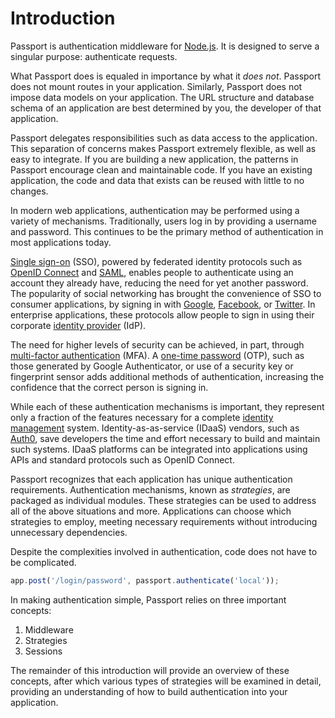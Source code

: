 # Introduction

Passport is authentication middleware for [Node.js](https://nodejs.org/).  It is
designed to serve a singular purpose: authenticate requests.

What Passport does is equaled in importance by what it _does not_.  Passport
does not mount routes in your application.  Similarly, Passport does not impose
data models on your application.  The URL structure and database schema of an
application are best determined by you, the developer of that application.

Passport delegates responsibilities such as data access to the application.
This separation of concerns makes Passport extremely flexible, as well as easy
to integrate.  If you are building a new application, the patterns in Passport
encourage clean and maintainable code.  If you have an existing application, the
code and data that exists can be reused with little to no changes.

In modern web applications, authentication may be performed using a variety of
mechanisms.  Traditionally, users log in by providing a username and password.
This continues to be the primary method of authentication in most applications
today.

[Single sign-on](https://en.wikipedia.org/wiki/Single_sign-on) (SSO), powered by
federated identity protocols such as [OpenID Connect](https://en.wikipedia.org/wiki/OpenID#OpenID_Connect_%28OIDC%29)
and [SAML](https://en.wikipedia.org/wiki/Security_Assertion_Markup_Language),
enables people to authenticate using an account they already have, reducing the
need for yet another password.  The popularity of social networking has brought
the convenience of SSO to consumer applications, by signing in with [Google](https://www.google.com/),
[Facebook](https://www.facebook.com/), or [Twitter](https://twitter.com/).  In
enterprise applications, these protocols allow people to sign in using their
corporate [identity provider](https://en.wikipedia.org/wiki/Identity_provider) (IdP).

The need for higher levels of security can be achieved, in part, through
[multi-factor authentication](https://en.wikipedia.org/wiki/Multi-factor_authentication)
(MFA).  A [one-time password](https://en.wikipedia.org/wiki/One-time_password)
(OTP), such as those generated by Google Authenticator, or use of a security key
or fingerprint sensor adds additional methods of authentication, increasing the
confidence that the correct person is signing in.

While each of these authentication mechanisms is important, they represent only
a fraction of the features necessary for a complete [identity management](https://en.wikipedia.org/wiki/Identity_management)
system.  Identity-as-as-service (IDaaS) vendors, such as [Auth0](https://auth0.com/),
save developers the time and effort necessary to build and maintain such systems.
IDaaS platforms can be integrated into applications using APIs and standard
protocols such as OpenID Connect.

Passport recognizes that each application has unique authentication
requirements.  Authentication mechanisms, known as _strategies_, are packaged as
individual modules.  These strategies can be used to address all of the above
situations and more.  Applications can choose which strategies to employ,
meeting necessary requirements without introducing unnecessary dependencies.

Despite the complexities involved in authentication, code does not have to be
complicated.

```javascript
app.post('/login/password', passport.authenticate('local'));
```

In making authentication simple, Passport relies on three important concepts:

  1. Middleware
  2. Strategies
  3. Sessions
  
The remainder of this introduction will provide an overview of these concepts,
after which various types of strategies will be examined in detail, providing an
understanding of how to build authentication into your application.
